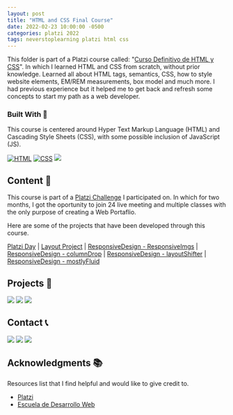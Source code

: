 ```yaml
---
layout: post
title: "HTML and CSS Final Course"
date: 2022-02-23 10:00:00 -0500
categories: platzi 2022
tags: neverstoplearning platzi html css
---
```


This folder is part of a Platzi course called: "[Curso Definitivo de HTML y CSS](https://platzi.com/cursos/html-css/)". In which I learned HTML and CSS from scratch, without prior knowledge. Learned all about HTML tags, semantics, CSS, how to style website elements, EM/REM measurements, box model and much more. I had previous experience but it helped me to get back and refresh some concepts to start my path as a web developer.

<!-- BUILD WITH -->

### Built With 🔑

This course is centered around Hyper Text Markup Language (HTML) and Cascading Style Sheets (CSS), with some possible inclusion of JavaScript (JS).

[![HTML](https://img.shields.io/badge/HTML5-E34F26?style=for-the-badge&logo=html5&logoColor=white)](https://www.w3schools.com/whatis/whatis_html.asp)
[![CSS](https://img.shields.io/badge/CSS3-1572B6?style=for-the-badge&logo=css3&logoColor=white)](https://www.w3schools.com/whatis/whatis_css.asp)
[![](https://img.shields.io/badge/JavaScript-323330?style=for-the-badge&logo=javascript&logoColor=F7DF1E)](https://www.w3schools.com/whatis/whatis_js.asp)

<!-- CONTENT -->

## Content 🚦

This course is part of a [Platzi Challenge](https://platzi.com/blog/portafolio-web-2022/) I participated on. In which for two months, I got the oportunity to join 24 live meeting and multiple classes with the only purpose of creating a Web Portaflio.

Here are some of the projects that have been developed through this course.

[Platzi Day](https://jpdiaz.dev/platzi/2022/definitivoHTMLyCSS/web2022Challenges/platziDay.html)
| [Layout Project](https://jpdiaz.dev/platzi/2022/definitivoHTMLyCSS/courseChallenges/layoutProject.html)
| [ResponsiveDesign - ResponsiveImgs](https://jpdiaz.dev/platzi/2022/definitivoHTMLyCSS/ResponsiveDesign/ResponsiveImgs/)
| [ResponsiveDesign - columnDrop](https://jpdiaz.dev/platzi/2022/definitivoHTMLyCSS/ResponsiveDesign/columnDrop/)
| [ResponsiveDesign - layoutShifter](https://jpdiaz.dev/platzi/2022/definitivoHTMLyCSS/ResponsiveDesign/layoutShifter/)
| [ResponsiveDesign - mostlyFluid](https://jpdiaz.dev/platzi/2022/definitivoHTMLyCSS/ResponsiveDesign/mostlyFluid/)

<!-- PROJECTS -->

## Projects 🚀

![](https://img.shields.io/badge/Platzi_Repos-121f3d?style=for-the-badge&logo=Platzi&logoColor=98CA3F)
[![](https://img.shields.io/badge/2021-222?style=for-the-badge)](https://github.com/JuanPabloDiaz/platzi/tree/main/2021)
[![](https://img.shields.io/badge/2022-222?style=for-the-badge)](https://github.com/JuanPabloDiaz/platzi/tree/main/2022)

<!-- CONTACT -->

## Contact 📞

[![](https://img.shields.io/badge/@1diazdev-fff?style=for-the-badge&logo=linkedin&logoColor=0A66C2)](https://www.linkedin.com/in/1diazdev/)
[![](https://img.shields.io/badge/@1diazdev-fff?style=for-the-badge&logo=Twitter&logoColor=1DA1F2)](https://www.twitter.com/1diazdev)
[![](https://img.shields.io/badge/Gmail-fff?style=for-the-badge&logo=gmail&logoColor=EA4335)](mailto:juan.diaz93@hotmail.com)

<!-- ACKNOWLEDGMENTS -->

## Acknowledgments 📚

Resources list that I find helpful and would like to give credit to.

- [Platzi](https://www.platzi.com/)
- [Escuela de Desarrollo Web](https://platzi.com/web/)
